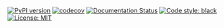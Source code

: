 [![PyPI version](https://badge.fury.io/py/snowmobile.svg)](https://badge.fury.io/py/snowmobile)
[![codecov](https://codecov.io/gh/GEM7318/Snowmobile/branch/0.2.1/graph/badge.svg?token=UCMCWRIIJ8)](https://codecov.io/gh/GEM7318/Snowmobile)
[![Documentation Status](https://readthedocs.org/projects/snowmobile/badge/?version=latest)](https://snowmobile.readthedocs.io/en/latest/?badge=latest#)
[![Code style: black](https://img.shields.io/badge/code%20style-black-000000.svg)](https://github.com/psf/black)
[![License: MIT](https://img.shields.io/badge/License-MIT-blue.svg)](https://github.com/GEM7318/Snowmobile/blob/master/LICENSE.txt)
